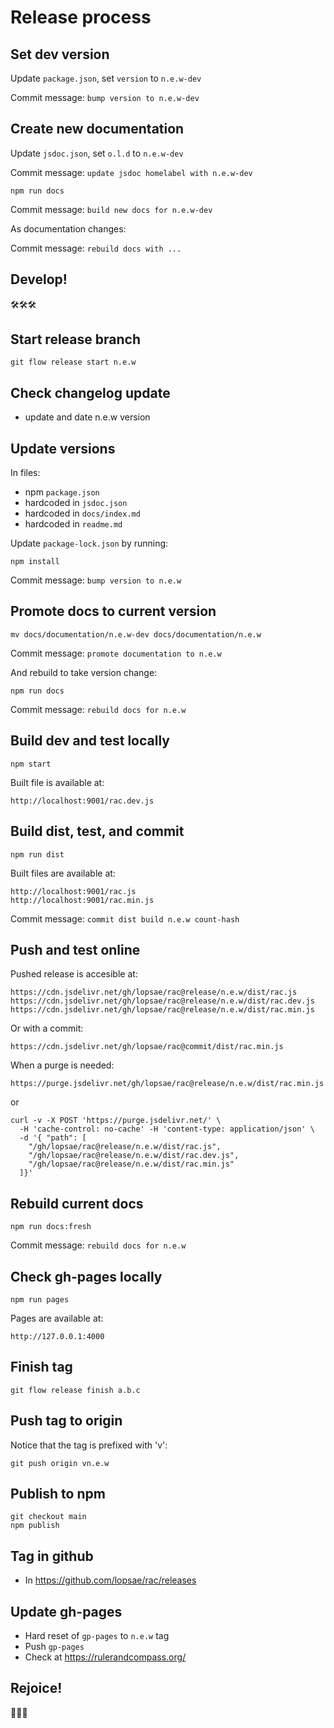 Release process
===============

Set dev version
---------------
Update `package.json`, set `version` to `n.e.w-dev`

Commit message: `bump version to n.e.w-dev`



Create new documentation
------------------------
Update `jsdoc.json`, set `o.l.d` to `n.e.w-dev`

Commit message: `update jsdoc homelabel with n.e.w-dev`

```
npm run docs
```

Commit message: `build new docs for n.e.w-dev`

As documentation changes:

Commit message: `rebuild docs with ...`



Develop!
--------
🛠🛠🛠



Start release branch
--------------------
```
git flow release start n.e.w
```



Check changelog update
----------------------
+ update and date n.e.w version



Update versions
---------------
In files:
+ npm `package.json`
+ hardcoded in `jsdoc.json`
+ hardcoded in `docs/index.md`
+ hardcoded in `readme.md`

Update `package-lock.json` by running:
```
npm install
```

Commit message: `bump version to n.e.w`



Promote docs to current version
-------------------------------
```
mv docs/documentation/n.e.w-dev docs/documentation/n.e.w
```

Commit message: `promote documentation to n.e.w`

And rebuild to take version change:
```
npm run docs
```

Commit message: `rebuild docs for n.e.w`



Build dev and test locally
--------------------------
```
npm start
```

Built file is available at:
```
http://localhost:9001/rac.dev.js
```



Build dist, test, and commit
----------------------------
```
npm run dist
```

Built files are available at:
```
http://localhost:9001/rac.js
http://localhost:9001/rac.min.js
```

Commit message: `commit dist build n.e.w count-hash`



Push and test online
--------------------
Pushed release is accesible at:
```
https://cdn.jsdelivr.net/gh/lopsae/rac@release/n.e.w/dist/rac.js
https://cdn.jsdelivr.net/gh/lopsae/rac@release/n.e.w/dist/rac.dev.js
https://cdn.jsdelivr.net/gh/lopsae/rac@release/n.e.w/dist/rac.min.js
```

Or with a commit:
```
https://cdn.jsdelivr.net/gh/lopsae/rac@commit/dist/rac.min.js
```

When a purge is needed:
```
https://purge.jsdelivr.net/gh/lopsae/rac@release/n.e.w/dist/rac.min.js
```

or
```
curl -v -X POST 'https://purge.jsdelivr.net/' \
  -H 'cache-control: no-cache' -H 'content-type: application/json' \
  -d '{ "path": [
    "/gh/lopsae/rac@release/n.e.w/dist/rac.js",
    "/gh/lopsae/rac@release/n.e.w/dist/rac.dev.js",
    "/gh/lopsae/rac@release/n.e.w/dist/rac.min.js"
  ]}'
```



Rebuild current docs
--------------------
```
npm run docs:fresh
```

Commit message: `rebuild docs for n.e.w`



Check gh-pages locally
----------------------
```
npm run pages
```

Pages are available at:
```
http://127.0.0.1:4000
```



Finish tag
----------
```
git flow release finish a.b.c
```



Push tag to origin
------------------
Notice that the tag is prefixed with 'v':
```
git push origin vn.e.w
```



Publish to npm
--------------
```
git checkout main
npm publish
```



Tag in github
-------------
+ In https://github.com/lopsae/rac/releases



Update gh-pages
---------------
+ Hard reset of `gp-pages` to `n.e.w` tag
+ Push `gp-pages`
+ Check at https://rulerandcompass.org/



Rejoice!
--------
🎉🎉🎉

